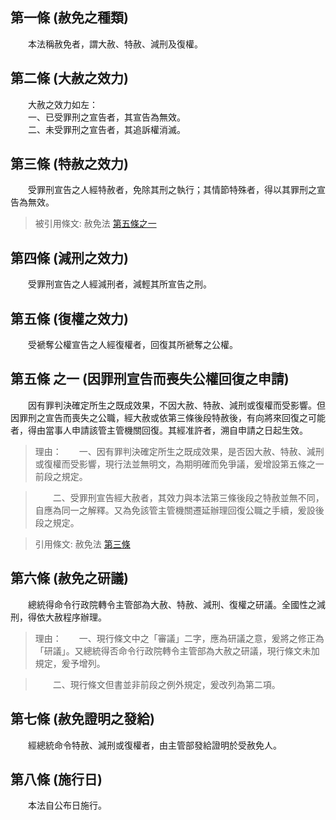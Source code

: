 第一條 (赦免之種類)
-------------------
　　本法稱赦免者，謂大赦、特赦、減刑及復權。  


第二條 (大赦之效力)
-------------------
　　大赦之效力如左：  
　　一、已受罪刑之宣告者，其宣告為無效。  
　　二、未受罪刑之宣告者，其追訴權消滅。  


第三條 (特赦之效力)
-------------------
　　受罪刑宣告之人經特赦者，免除其刑之執行；其情節特殊者，得以其罪刑之宣告為無效。  
> 被引用條文: 赦免法 [第五條之一](../../法務/檢察事務/赦免法.md#第五條之一)



第四條 (減刑之效力)
-------------------
　　受罪刑宣告之人經減刑者，減輕其所宣告之刑。  


第五條 (復權之效力)
-------------------
　　受褫奪公權宣告之人經復權者，回復其所褫奪之公權。  


第五條 之一 (因罪刑宣告而喪失公權回復之申請)
--------------------------------------------
　　因有罪判決確定所生之既成效果，不因大赦、特赦、減刑或復權而受影響。但因罪刑之宣告而喪失之公職，經大赦或依第三條後段特赦後，有向將來回復之可能者，得由當事人申請該管主管機關回復。其經准許者，溯自申請之日起生效。  
> 理由：　　一、因有罪判決確定所生之既成效果，是否因大赦、特赦、減刑或復權而受影響，現行法並無明文，為期明確而免爭議，爰增設第五條之一前段之規定。

> 　　二、受罪刑宣告經大赦者，其效力與本法第三條後段之特赦並無不同，自應為同一之解釋。又為免該管主管機關遷延辦理回復公職之手續，爰設後段之規定。

> 引用條文: 赦免法 [第三條](../../法務/檢察事務/赦免法.md#第三條-特赦之效力)



第六條 (赦免之研議)
-------------------
　　總統得命令行政院轉令主管部為大赦、特赦、減刑、復權之研議。全國性之減刑，得依大赦程序辦理。  
> 理由：　　一、現行條文中之「審議」二字，應為研議之意，爰將之修正為「研議」。又總統得否命令行政院轉令主管部為大赦之研議，現行條文未加規定，爰予增列。

> 　　二、現行條文但書並非前段之例外規定，爰改列為第二項。



第七條 (赦免證明之發給)
-----------------------
　　經總統命令特赦、減刑或復權者，由主管部發給證明於受赦免人。  


第八條 (施行日)
---------------
　　本法自公布日施行。